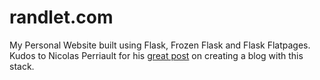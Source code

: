 randlet.com
===========

My Personal Website built using Flask, Frozen Flask and Flask Flatpages. 
Kudos to Nicolas Perriault for his [great post](https://nicolas.perriault.net/code/2012/dead-easy-yet-powerful-static-website-generator-with-flask/)
on creating a blog with this stack.
